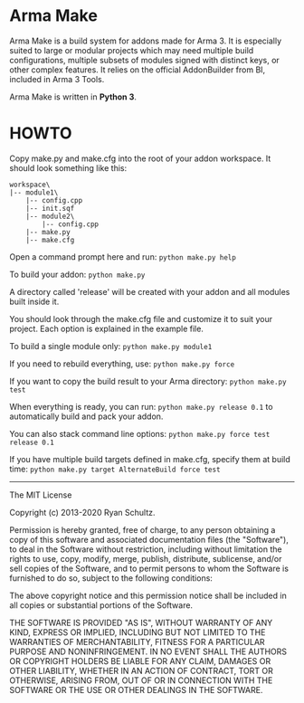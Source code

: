 Arma Make
===

Arma Make is a build system for addons made for Arma 3. It is especially suited to large or modular projects which may need multiple build configurations, multiple subsets of modules signed with distinct keys, or other complex features. It relies on the official AddonBuilder from BI, included in Arma 3 Tools.

Arma Make is written in **Python 3**.


HOWTO
===
Copy make.py and make.cfg into the root of your addon workspace. It should look something like this:

	workspace\
	|-- module1\
		|-- config.cpp
		|-- init.sqf
    	|-- module2\
        	|-- config.cpp
    	|-- make.py
    	|-- make.cfg

Open a command prompt here and run:
		`python make.py help`


To build your addon:
		`python make.py`

A directory called 'release' will be created with your addon and all modules built inside it.

You should look through the make.cfg file and customize it to suit your project. Each option is explained in the example file.

To build a single module only:
		`python make.py module1`

If you need to rebuild everything, use:
		`python make.py force`

If you want to copy the build result to your Arma directory:
		`python make.py test`

When everything is ready, you can run:
		`python make.py release 0.1`
to automatically build and pack your addon.

You can also stack command line options:
		`python make.py force test release 0.1`

If you have multiple build targets defined in make.cfg, specify them at build time:
		`python make.py target AlternateBuild force test`

---

The MIT License

Copyright (c) 2013-2020 Ryan Schultz.

Permission is hereby granted, free of charge, to any person obtaining a copy
of this software and associated documentation files (the "Software"), to deal
in the Software without restriction, including without limitation the rights
to use, copy, modify, merge, publish, distribute, sublicense, and/or sell
copies of the Software, and to permit persons to whom the Software is
furnished to do so, subject to the following conditions:

The above copyright notice and this permission notice shall be included in
all copies or substantial portions of the Software.

THE SOFTWARE IS PROVIDED "AS IS", WITHOUT WARRANTY OF ANY KIND, EXPRESS OR
IMPLIED, INCLUDING BUT NOT LIMITED TO THE WARRANTIES OF MERCHANTABILITY,
FITNESS FOR A PARTICULAR PURPOSE AND NONINFRINGEMENT. IN NO EVENT SHALL THE
AUTHORS OR COPYRIGHT HOLDERS BE LIABLE FOR ANY CLAIM, DAMAGES OR OTHER
LIABILITY, WHETHER IN AN ACTION OF CONTRACT, TORT OR OTHERWISE, ARISING FROM,
OUT OF OR IN CONNECTION WITH THE SOFTWARE OR THE USE OR OTHER DEALINGS IN
THE SOFTWARE.

